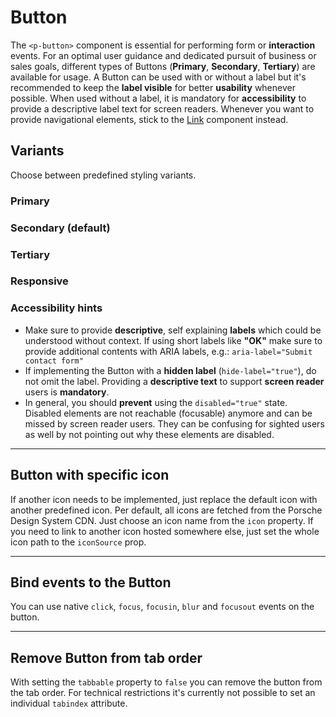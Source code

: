 # Button

The `<p-button>` component is essential for performing form or **interaction** events. 
For an optimal user guidance and dedicated pursuit of business or sales goals, different types of Buttons (**Primary**, **Secondary**, **Tertiary**) are available for usage. 
A Button can be used with or without a label but it's recommended to keep the **label visible** for better **usability** whenever possible. 
When used without a label, it is mandatory for **accessibility** to provide a descriptive label text for screen readers. 
Whenever you want to provide navigational elements, stick to the [Link](components/link) component instead.

## Variants

Choose between predefined styling variants.

### Primary

<Playground :markup="primary" :config="config"></Playground>

### Secondary (default)

<Playground :markup="secondary" :config="config"></Playground>

### Tertiary

<Playground :markup="tertiary" :config="config"></Playground>

### Responsive

<Playground :markup="responsive" :config="config"></Playground>

### Accessibility hints
* Make sure to provide **descriptive**, self explaining **labels** which could be understood without context. If using short labels like **"OK"** make sure to provide additional contents with ARIA labels, e.g.: `aria-label="Submit contact form"`
* If implementing the Button with a **hidden label** (`hide-label="true"`), do not omit the label. Providing a **descriptive text** to support **screen reader** users is **mandatory**.
* In general, you should **prevent** using the `disabled="true"` state. Disabled elements are not reachable (focusable) anymore and can be missed by screen reader users. They can be confusing for sighted users as well by not pointing out why these elements are disabled.

---

## Button with specific icon
If another icon needs to be implemented, just replace the default icon with another predefined icon. Per default, all icons are fetched from the Porsche Design System CDN. Just choose an icon name from the `icon` property. If you need to link to another icon hosted somewhere else, just set the whole icon path to the `iconSource` prop.

<Playground :markup="icon" :config="config"></Playground>

---

## Bind events to the Button
You can use native `click`, `focus`, `focusin`, `blur` and `focusout` events on the button.

<Playground :markup="events" :config="config"></Playground>

---

## Remove Button from tab order
With setting the `tabbable` property to `false` you can remove the button from the tab order. For technical restrictions it's currently not possible to set an individual `tabindex` attribute.

<Playground :markup="taborder" :config="config"></Playground>

<script lang="ts">
  import Vue from 'vue';
  import Component from 'vue-class-component';
  
  @Component
  export default class Code extends Vue {
    config = { themeable: true, spacing: 'inline' };
    
    primary = 
`<p-button variant="primary">Some label</p-button>
<p-button variant="primary" disabled>Some label</p-button>
<p-button variant="primary" loading>Some label</p-button>
<br>
<p-button variant="primary" hide-label="true">Some label</p-button>
<p-button variant="primary" hide-label="true" disabled>Some label</p-button>
<p-button variant="primary" hide-label="true" loading>Some label</p-button>`;
  
    secondary = 
`<p-button>Some label</p-button>
<p-button disabled="true">Some label</p-button>
<p-button loading="true">Some label</p-button>
<br>
<p-button hide-label="true">Some label</p-button>
<p-button hide-label="true" disabled>Some label</p-button>
<p-button hide-label="true" loading>Some label</p-button>`;

    tertiary = 
`<p-button variant="tertiary">Some label</p-button>
<p-button variant="tertiary" disabled="true">Some label</p-button>
<p-button variant="tertiary" loading="true">Some label</p-button>
<br>
<p-button variant="tertiary" hide-label="true">Some label</p-button>
<p-button variant="tertiary" hide-label="true" disabled>Some label</p-button>
<p-button variant="tertiary" hide-label="true" loading>Some label</p-button>`;

    responsive =
`<p-button variant="primary" hide-label="{ base: true, s: false }">Some label</p-button>
<p-button variant="secondary" hide-label="{ base: true, m: false }">Some label</p-button>
<p-button variant="tertiary" hide-label="{ base: true, l: false }">Some label</p-button>`;

    icon =
`<p-button icon="delete">Some label</p-button>
<p-button icon-source="${require('./assets/icon-custom-kaixin.svg')}" hide-label="true">Some label</p-button>`;

    events =
`<p-button
  onclick="alert('click')"
  onfocus="console.log('focus')"
  onfocusin="console.log('focusin')"
  onblur="console.log('blur')"
  onfocusout="console.log('focusout')"
>Some label</p-button>`;
    
    taborder =
`<p-button tabbable="true">Some label</p-button>
<p-button tabbable="false" hide-label="true">Some label</p-button>`;
  }
</script>